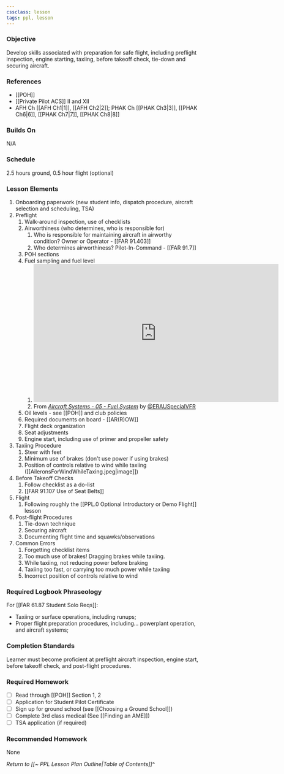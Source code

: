```yaml
---
cssclass: lesson
tags: ppl, lesson
---
```

### Objective
Develop skills associated with preparation for safe flight, including preflight inspection, engine starting, taxiing, before takeoff check, tie-down and securing aircraft.

### References
- [[POH]]
- [[Private Pilot ACS]] II and XII
- AFH Ch [[AFH Ch1|1]], [[AFH Ch2|2]]; PHAK Ch [[PHAK Ch3|3]], [[PHAK Ch6|6]], [[PHAK Ch7|7]], [[PHAK Ch8|8]]

### Builds On
N/A

### Schedule
2.5 hours ground, 0.5 hour flight (optional)

### Lesson Elements
1. Onboarding paperwork (new student info, dispatch procedure, aircraft selection and scheduling, TSA)
2. Preflight
	1. Walk-around inspection, use of checklists
	2. Airworthiness (who determines, who is responsible for)
		1. Who is responsible for maintaining aircraft in airworthy condition? Owner or Operator - [[FAR 91.403]]
		2. Who determines airworthiness? Pilot-In-Command - [[FAR 91.7]]
	3. POH sections
	4. Fuel sampling and fuel level
		1. <iframe id="ytplayer" type="text/html" width="640" height="360" src="https://youtube.com/embed/rya4YFDpsPs?start=193"  frameborder="0"></iframe>
		1. From *[Aircraft Systems - 05 - Fuel System](https://www.youtube.com/watch?v=rya4YFDpsPs)* by [@ERAUSpecialVFR](https://www.youtube.com/@ERAUSpecialVFR)
	5. Oil levels - see [[POH]] and club policies
	6. Required documents on board - [[AR(R)OW]]
	7. Flight deck organization
	8. Seat adjustments
	9. Engine start, including use of primer and propeller safety
3. Taxiing Procedure
	1. Steer with feet
	2. Minimum use of brakes (don't use power if using brakes)
	3. Position of controls relative to wind while taxiing ([[AileronsForWindWhileTaxing.jpeg|image]])
4. Before Takeoff Checks
	1. Follow checklist as a do-list
	2. [[FAR 91.107 Use of Seat Belts]]
5. Flight
	1. Following roughly the [[PPL.0 Optional Introductory or Demo Flight]] lesson
6. Post-flight Procedures
	1. Tie-down technique
	3. Securing aircraft
	4. Documenting flight time and squawks/observations
7. Common Errors
	1. Forgetting checklist items
	2. Too much use of brakes! Dragging brakes while taxiing.
	3. While taxiing, not reducing power before braking
	4. Taxiing too fast, or carrying too much power while taxiing
	5. Incorrect position of controls relative to wind

### Required Logbook Phraseology
For [[FAR 61.87 Student Solo Reqs]]: 
- Taxiing or surface operations, including runups;
- Proper flight preparation procedures, including... powerplant operation, and aircraft systems;

### Completion Standards
Learner must become proficient at preflight aircraft inspection, engine start, before takeoff check, and post-flight procedures.

### Required Homework
- [ ] Read through [[POH]] Section 1, 2
- [ ] Application for Student Pilot Certificate
- [ ] Sign up for ground school (see [[Choosing a Ground School]])
- [ ] Complete 3rd class medical (See [[Finding an AME]])
- [ ] TSA application (if required)

### Recommended Homework
None

*Return to [[~ PPL Lesson Plan Outline|Table of Contents]]^*